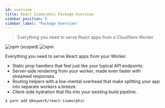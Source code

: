 ```yaml
---
id: overview
title: React Isomorphic Package Overview
sidebar_position: 0
sidebar_label: "Package Overview"
---
```


> Everything you need to serve React apps from a Cloudflare Worker

![npm (scoped)](https://img.shields.io/npm/v/@keywork/react-isomorphic)
![npm](https://img.shields.io/npm/dm/@keywork/react-isomorphic)


Everything you need to serve React apps from your Worker.

- Static prop handlers that feel just like your typical API endpoints.
- Server-side rendering from your worker, made even faster with streamed responses.
- Routing helpers with a low-mental overhead that make splitting your app into separate workers a breeze.
- Client-side hydration that fits into your existing build pipeline.

```shell title=Run in the root of your Cloudflare Worker project.
$ yarn add @keywork/react-isomorphic
```
